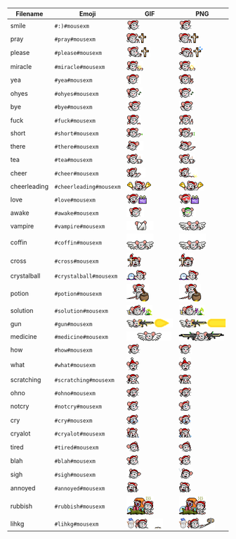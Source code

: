 | Filename | Emoji | GIF | PNG |
| --- | --- | --- | --- |
| smile | `#:)#mousexm` | ![smile](assets/faces/mousexm/smile.gif) | ![smile](assets/faces_png/mousexm/smile.png) |
| pray | `#pray#mousexm` | ![pray](assets/faces/mousexm/pray.gif) | ![pray](assets/faces_png/mousexm/pray.png) |
| please | `#please#mousexm` | ![please](assets/faces/mousexm/please.gif) | ![please](assets/faces_png/mousexm/please.png) |
| miracle | `#miracle#mousexm` | ![miracle](assets/faces/mousexm/miracle.gif) | ![miracle](assets/faces_png/mousexm/miracle.png) |
| yea | `#yea#mousexm` | ![yea](assets/faces/mousexm/yea.gif) | ![yea](assets/faces_png/mousexm/yea.png) |
| ohyes | `#ohyes#mousexm` | ![ohyes](assets/faces/mousexm/ohyes.gif) | ![ohyes](assets/faces_png/mousexm/ohyes.png) |
| bye | `#bye#mousexm` | ![bye](assets/faces/mousexm/bye.gif) | ![bye](assets/faces_png/mousexm/bye.png) |
| fuck | `#fuck#mousexm` | ![fuck](assets/faces/mousexm/fuck.gif) | ![fuck](assets/faces_png/mousexm/fuck.png) |
| short | `#short#mousexm` | ![short](assets/faces/mousexm/short.gif) | ![short](assets/faces_png/mousexm/short.png) |
| there | `#there#mousexm` | ![there](assets/faces/mousexm/there.gif) | ![there](assets/faces_png/mousexm/there.png) |
| tea | `#tea#mousexm` | ![tea](assets/faces/mousexm/tea.gif) | ![tea](assets/faces_png/mousexm/tea.png) |
| cheer | `#cheer#mousexm` | ![cheer](assets/faces/mousexm/cheer.gif) | ![cheer](assets/faces_png/mousexm/cheer.png) |
| cheerleading | `#cheerleading#mousexm` | ![cheerleading](assets/faces/mousexm/cheerleading.gif) | ![cheerleading](assets/faces_png/mousexm/cheerleading.png) |
| love | `#love#mousexm` | ![love](assets/faces/mousexm/love.gif) | ![love](assets/faces_png/mousexm/love.png) |
| awake | `#awake#mousexm` | ![awake](assets/faces/mousexm/awake.gif) | ![awake](assets/faces_png/mousexm/awake.png) |
| vampire | `#vampire#mousexm` | ![vampire](assets/faces/mousexm/vampire.gif) | ![vampire](assets/faces_png/mousexm/vampire.png) |
| coffin | `#coffin#mousexm` | ![coffin](assets/faces/mousexm/coffin.gif) | ![coffin](assets/faces_png/mousexm/coffin.png) |
| cross | `#cross#mousexm` | ![cross](assets/faces/mousexm/cross.gif) | ![cross](assets/faces_png/mousexm/cross.png) |
| crystalball | `#crystalball#mousexm` | ![crystalball](assets/faces/mousexm/crystalball.gif) | ![crystalball](assets/faces_png/mousexm/crystalball.png) |
| potion | `#potion#mousexm` | ![potion](assets/faces/mousexm/potion.gif) | ![potion](assets/faces_png/mousexm/potion.png) |
| solution | `#solution#mousexm` | ![solution](assets/faces/mousexm/solution.gif) | ![solution](assets/faces_png/mousexm/solution.png) |
| gun | `#gun#mousexm` | ![gun](assets/faces/mousexm/gun.gif) | ![gun](assets/faces_png/mousexm/gun.png) |
| medicine | `#medicine#mousexm` | ![medicine](assets/faces/mousexm/medicine.gif) | ![medicine](assets/faces_png/mousexm/medicine.png) |
| how | `#how#mousexm` | ![how](assets/faces/mousexm/how.gif) | ![how](assets/faces_png/mousexm/how.png) |
| what | `#what#mousexm` | ![what](assets/faces/mousexm/what.gif) | ![what](assets/faces_png/mousexm/what.png) |
| scratching | `#scratching#mousexm` | ![scratching](assets/faces/mousexm/scratching.gif) | ![scratching](assets/faces_png/mousexm/scratching.png) |
| ohno | `#ohno#mousexm` | ![ohno](assets/faces/mousexm/ohno.gif) | ![ohno](assets/faces_png/mousexm/ohno.png) |
| notcry | `#notcry#mousexm` | ![notcry](assets/faces/mousexm/notcry.gif) | ![notcry](assets/faces_png/mousexm/notcry.png) |
| cry | `#cry#mousexm` | ![cry](assets/faces/mousexm/cry.gif) | ![cry](assets/faces_png/mousexm/cry.png) |
| cryalot | `#cryalot#mousexm` | ![cryalot](assets/faces/mousexm/cryalot.gif) | ![cryalot](assets/faces_png/mousexm/cryalot.png) |
| tired | `#tired#mousexm` | ![tired](assets/faces/mousexm/tired.gif) | ![tired](assets/faces_png/mousexm/tired.png) |
| blah | `#blah#mousexm` | ![blah](assets/faces/mousexm/blah.gif) | ![blah](assets/faces_png/mousexm/blah.png) |
| sigh | `#sigh#mousexm` | ![sigh](assets/faces/mousexm/sigh.gif) | ![sigh](assets/faces_png/mousexm/sigh.png) |
| annoyed | `#annoyed#mousexm` | ![annoyed](assets/faces/mousexm/annoyed.gif) | ![annoyed](assets/faces_png/mousexm/annoyed.png) |
| rubbish | `#rubbish#mousexm` | ![rubbish](assets/faces/mousexm/rubbish.gif) | ![rubbish](assets/faces_png/mousexm/rubbish.png) |
| lihkg | `#lihkg#mousexm` | ![lihkg](assets/faces/mousexm/lihkg.gif) | ![lihkg](assets/faces_png/mousexm/lihkg.png) |

